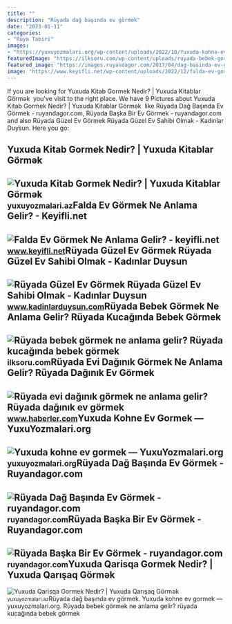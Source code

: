 ```yaml
---
title: ""
description: "Rüyada dağ başında ev görmek"
date: "2023-01-11"
categories:
- "Ruya Tabiri"
images:
- "https://yuxuyozmalari.org/wp-content/uploads/2022/10/Yuxuda-kohnə-ev-gormək-964x350.jpg?v=1664720119"
featuredImage: "https://ilksoru.com/wp-content/uploads/ruyada-bebek-gormek-nedir-ruyada-bebegi-kucagina-almak-nedir-768x432.jpg"
featured_image: "https://images.ruyandagor.com/2017/04/dag-basinda-ev-gormek-1512.jpg"
image: "https://www.keyifli.net/wp-content/uploads/2022/12/falda-ev-gormek.png"
---
```


If you are looking for Yuxuda Kitab Gormek Nedir? | Yuxuda Kitablar Görmək ︎ you've visit to the right place. We have 9 Pictures about Yuxuda Kitab Gormek Nedir? | Yuxuda Kitablar Görmək ︎ like Rüyada Dağ Başında Ev Görmek - ruyandagor.com, Rüyada Başka Bir Ev Görmek - ruyandagor.com and also Rüyada Güzel Ev Görmek Rüyada Güzel Ev Sahibi Olmak - Kadınlar Duysun. Here you go:

Yuxuda Kitab Gormek Nedir? | Yuxuda Kitablar Görmək ︎
-----------------------------------------------------

 ![Yuxuda Kitab Gormek Nedir? | Yuxuda Kitablar Görmək ︎](https://yuxuyozmalari.az/wp-content/uploads/2022/01/Yuxuda-kitab-gormek-780x350.jpg) <small>yuxuyozmalari.az</small>Falda Ev Görmek Ne Anlama Gelir? - Keyifli.net
----------------------------------------------

 ![Falda Ev Görmek Ne Anlama Gelir? - keyifli.net](https://www.keyifli.net/wp-content/uploads/2022/12/falda-ev-gormek.png) <small>www.keyifli.net</small>Rüyada Güzel Ev Görmek Rüyada Güzel Ev Sahibi Olmak - Kadınlar Duysun
---------------------------------------------------------------------

 ![Rüyada Güzel Ev Görmek Rüyada Güzel Ev Sahibi Olmak - Kadınlar Duysun](http://www.kadinlarduysun.com/wp-content/uploads/2017/02/ruyada-guzel-ev-gormek.jpg) <small>www.kadinlarduysun.com</small>Rüyada Bebek Görmek Ne Anlama Gelir? Rüyada Kucağında Bebek Görmek
------------------------------------------------------------------

 ![Rüyada bebek görmek ne anlama gelir? Rüyada kucağında bebek görmek](https://ilksoru.com/wp-content/uploads/ruyada-bebek-gormek-nedir-ruyada-bebegi-kucagina-almak-nedir-768x432.jpg) <small>ilksoru.com</small>Rüyada Evi Dağınık Görmek Ne Anlama Gelir? Rüyada Dağınık Ev Görmek
-------------------------------------------------------------------

 ![Rüyada evi dağınık görmek ne anlama gelir? Rüyada dağınık ev görmek](https://i.hbrcdn.com/haber/2021/10/05/haberler-ruyada-evi-daginik-gormek-ne-anlama-gelir-ruyada-14440016_7133_amp.jpg) <small>www.haberler.com</small>Yuxuda Kohne Ev Gormek — YuxuYozmalari.org
------------------------------------------

 ![Yuxuda kohne ev gormek — YuxuYozmalari.org](https://yuxuyozmalari.org/wp-content/uploads/2022/10/Yuxuda-kohnə-ev-gormək-964x350.jpg?v=1664720119) <small>yuxuyozmalari.org</small>Rüyada Dağ Başında Ev Görmek - Ruyandagor.com
---------------------------------------------

 ![Rüyada Dağ Başında Ev Görmek - ruyandagor.com](https://images.ruyandagor.com/2017/04/dag-basinda-ev-gormek-1512.jpg) <small>ruyandagor.com</small>Rüyada Başka Bir Ev Görmek - Ruyandagor.com
-------------------------------------------

 ![Rüyada Başka Bir Ev Görmek - ruyandagor.com](https://images.ruyandagor.com/2017/04/baska-bir-ev-gormek-2017.jpg) <small>ruyandagor.com</small>Yuxuda Qarisqa Gormek Nedir? | Yuxuda Qarışaq Görmək ︎
------------------------------------------------------

 ![Yuxuda Qarisqa Gormek Nedir? | Yuxuda Qarışaq Görmək ︎](https://yuxuyozmalari.az/wp-content/uploads/2021/10/yuxuda-qarisqa-gormek.jpg) <small>yuxuyozmalari.az</small>Rüyada dağ başında ev görmek. Yuxuda kohne ev gormek — yuxuyozmalari.org. Rüyada bebek görmek ne anlama gelir? rüyada kucağında bebek görmek
